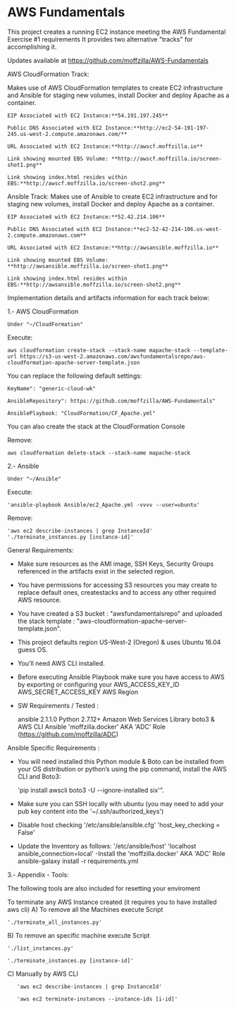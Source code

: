 # AWS Fundamentals
This project creates a running EC2 instance meeting the AWS Fundamental Exercise #1 requirements
It provides two alternative "tracks" for accomplishing it.

Updates available at https://github.com/moffzilla/AWS-Fundamentals

AWS CloudFormation Track: 

Makes use of AWS CloudFormation templates to create EC2 infrastructure and Ansible for staging new volumes, install Docker and deploy Apache as a container.
	
	EIP Associated with EC2 Instance:**54.191.197.245**

	Public DNS Associated with EC2 Instance:**http://ec2-54-191-197-245.us-west-2.compute.amazonaws.com/**
	
	URL Associated with EC2 Instance:**http://awscf.moffzilla.io**

	Link showing mounted EBS Volume: **http://awscf.moffzilla.io/screen-shot1.png**

	Link showing index.html resides within EBS:**http://awscf.moffzilla.io/screen-shot2.png** 


Ansible Track: 
Makes use of Ansible to create EC2 infrastructure and for staging new volumes, install Docker and deploy Apache as a container.

	EIP Associated with EC2 Instance:**52.42.214.106**

	Public DNS Associated with EC2 Instance:**ec2-52-42-214-106.us-west-2.compute.amazonaws.com**
	
	URL Associated with EC2 Instance:**http://awsansible.moffzilla.io**
	
	Link showing mounted EBS Volume: **http://awsansible.moffzilla.io/screen-shot1.png**

	Link showing index.html resides within EBS:**http://awsansible.moffzilla.io/screen-shot2.png** 


Implementation details and artifacts information for each track below:

1.- AWS CloudFormation
 
	Under "~/CloudFormation"

Execute:

	aws cloudformation create-stack --stack-name mapache-stack --template-url https://s3-us-west-2.amazonaws.com/awsfundamentalsrepo/aws-cloudformation-apache-server-template.json

You can replace the following default settings:

	KeyName": "generic-cloud-wk"
	
	AnsibleRepository": https://github.com/moffzilla/AWS-Fundamentals"
	
	AnsiblePlaybook: "CloudFormation/CF_Apache.yml"
	

You can also create the stack at the CloudFormation Console

Remove:

	aws cloudformation delete-stack --stack-name mapache-stack
	


2.- Ansible

	Under "~/Ansible"

Execute:

	'ansible-playbook Ansible/ec2_Apache.yml -vvvv --user=ubuntu'
	
Remove: 
	
	'aws ec2 describe-instances | grep InstanceId' 
	'./terminate_instances.py [instance-id]' 


General Requirements:

- Make sure resources as the AMI image, SSH Keys, Security Groups referenced in the artifacts exist in the selected region.
- You have permissions for accessing S3 resources you may create to replace default ones, createstacks and to access any other required AWS resource.
- You have created a S3 bucket : "awsfundamentalsrepo" and uploaded the stack template : "aws-cloudformation-apache-server-template.json".
- This project defaults region US-West-2 (Oregon) & uses Ubuntu 16.04 guess OS.
- You’ll need AWS CLI installed.
- Before executing Ansible Playbook make sure you have access to AWS by exporting or configuring your 
    AWS_ACCESS_KEY_ID
    AWS_SECRET_ACCESS_KEY
    AWS Region

- SW Requirements / Tested :

	ansible 2.1.1.0
	Python 2.7.12+
	Amazon Web Services Library boto3 & AWS CLI
	Ansible 'moffzilla.docker' AKA 'ADC' Role (https://github.com/moffzilla/ADC)

Ansible Specific Requirements :
	
- You will need installed this Python module & Boto can be installed from your OS distribution or python’s using the pip command, install the AWS CLI and Boto3:

	'pip install awscli boto3 -U --ignore-installed six'”.

- Make sure you can SSH locally with ubuntu (you may need to add your pub key content into the '~/.ssh/authorized_keys')
- Disable host checking '/etc/ansible/ansible.cfg' 'host_key_checking = False'
- Update the Inventory as follows:
	'/etc/ansible/host' 'localhost ansible_connection=local'
-Install the 'moffzilla.docker' AKA 'ADC' Role
	ansible-galaxy install -r requirements.yml


 	
3.- Appendix - Tools:

The following tools are also included for resetting your enviroment


To terminate any AWS Instance created (it requires you to have installed aws cli)
  A) To remove all the Machines execute Script

	'./terminate_all_instances.py' 

  B) To remove an specific machine execute Script

	'./list_instances.py'

	'./terminate_instances.py [instance-id]'

  C) Manually by AWS CLI

       'aws ec2 describe-instances | grep InstanceId'

       'aws ec2 terminate-instances --instance-ids [i-id]'
